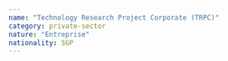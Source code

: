 ```yaml
---
name: "Technology Research Project Corporate (TRPC)"
category: private-sector
nature: "Entreprise"
nationality: SGP
---
```

    